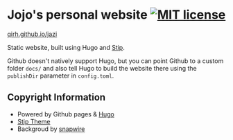 # Jojo's personal website [![MIT license](https://img.shields.io/badge/license-MIT-lightgrey.svg)](https://raw.githubusercontent.com/qirh/naif/master/LICENSE)

[qirh.github.io/jazi](https://qirh.github.io/jazi)

Static website, built using Hugo and [Stip](https://themes.gohugo.io/stip-hugo).

Github doesn't natively support Hugo, but you can point Github to a custom folder `docs/` and also tell Hugo to build the website there using the `publishDir` parameter in `config.toml`.

## Copyright Information
  * Powered by Github pages & [Hugo](https://github.com/gohugoio/hugo)
  * [Stip Theme ](https://themes.gohugo.io/stip-hugo/)
  * Backgroud by [snapwire](pexels.com/@snapwire)
